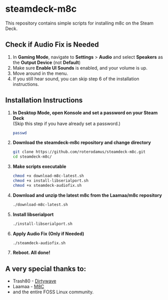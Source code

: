 # steamdeck-m8c

This repository contains simple scripts for installing m8c on the Steam Deck.

## Check if Audio Fix is Needed

1. In **Gaming Mode**, navigate to **Settings** > **Audio** and select **Speakers** as the **Output Device** (not **Default**)
2. Make sure **Enable UI Sounds** is enabled, and your volume is up.
3. Move around in the menu.
4. If you still hear sound, you can skip step 6 of the installation instructions.

## Installation Instructions

1. **In Desktop Mode, open Konsole and set a password on your Steam Deck**  
   (Skip this step if you have already set a password.)
   ```bash
   passwd
   ```

2. **Download the steamdeck-m8c repository and change directory**  
   ```bash
   git clone https://github.com/roterodamus/steamdeck-m8c.git
   cd steamdeck-m8c/
   ```

3. **Make scripts executable**  
   ```bash
   chmod +x download-m8c-latest.sh
   chmod +x install-libserialport.sh
   chmod +x steamdeck-audiofix.sh
   ```

4. **Download and unzip the latest m8c from the Laamaa/m8c repository**  
   ```bash
   ./download-m8c-latest.sh
   ```

5. **Install libserialport**  
   ```bash
   ./install-libserialport.sh
   ```

6. **Apply Audio Fix (Only if Needed)**  
   ```bash
   ./steamdeck-audiofix.sh
   ```
7. **Reboot. All done!**


## A very special thanks to:

- Trash80 - [Dirtywave](https://dirtywave.com/)
- Laamaa - [M8C](https://github.com/laamaa/m8c)
- and the entire FOSS Linux community.

   


